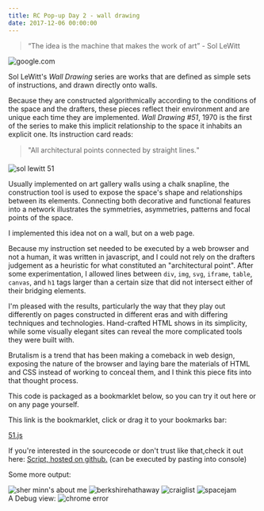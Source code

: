 ```yaml
---
title: RC Pop-up Day 2 - wall drawing
date: 2017-12-06 00:00:00
---
```

> “The idea is the machine that makes the work of art” - Sol LeWitt
<div style="display:inline-block; margin:auto; width:100%">
<img style="margin:auto;float: none; max-height:none;" src="./google.png" alt="google.com">
</div>

Sol LeWitt's *Wall Drawing* series are works that are defined as simple sets of instructions, and drawn directly onto walls.

Because they are constructed algorithmically according to the conditions of the space and the drafters, these pieces reflect their environment and are unique each time they are implemented. *Wall Drawing #51*, 1970 is the first of the series to make this implicit relationship to the space it inhabits an explicit one. Its instruction card reads: 

>"All architectural points connected by straight lines."

<div style="display:inline-block; margin:auto; width:100%">
<img style="margin:auto;float: none; max-height:none;" src="./sol-lewitt-wall-drawing-51.jpg" alt="sol lewitt 51">
</div>

Usually implemented on art gallery walls using a chalk snapline, the construction tool is used to expose the space's shape and relationships between its elements. Connecting both decorative and functional features into a network illustrates the symmetries, asymmetries, patterns and focal points of the space.

I implemented this idea not on a wall, but on a web page. 

Because my instruction set needed to be executed by a web browser and not a human, it was written in javascript, and I could not rely on the drafters judgement as a heuristic for what constituted an "architectural point". After some experimentation, I allowed lines between `div`, `img`, `svg`, `iframe`, `table`, `canvas`, and `h1` tags larger than a certain size that did not intersect either of their bridging elements.

I'm pleased with the results, particularly the way that they play out differently on pages constructed in different eras and with differing techniques and technologies. Hand-crafted HTML shows in its simplicity, while some visually elegant sites can reveal the more complicated tools they were built with.

Brutalism is a trend that has been making a comeback in web design, exposing the nature of the browser and laying bare the materials of HTML and CSS instead of working to conceal them, and I think this piece fits into that thought process.

This code is packaged as a bookmarklet below, so you can try it out here or on any page yourself.

This link is the bookmarklet, click or drag it to your bookmarks bar:

<a id="thelink" href="javascript:(function(){window.s0=document.createElement('script');window.s0.setAttribute('type','text/javascript');window.s0.setAttribute('src','https://bookmarkify.it/bookmarklets/7722/raw');document.getElementsByTagName('body')[0].appendChild(window.s0);})();">51.js</a>

If you're interested in the sourcecode or don't trust like that,check it out here:  [Script, hosted on github.](https://github.com/MaxBittker/mutagen/blob/master/51.js)
 (can be executed by pasting into console)

Some more output:
<div style="display:inline-block; margin:auto; width:100%">
<img style="margin:auto;float: none; max-height:none;" src="./piratefsh.github.io_about_.png" alt="sher minn's about me">
<img style="margin:auto;float: none; max-height:none;" src="./berkshirehathaway.png" alt="berkshirehathaway">
<img style="margin:auto;float: none; max-height:none;" src="./rochester.craigslist.org_.png" alt="craiglist">
<img style="margin:auto;float: none; max-height:none;" src="./spacejam.png" alt="spacejam">
</div>
A Debug view:
<img style="margin:auto;float: none; max-height:none;" src="./chrome-error.png" alt="chrome error">
</div>


<!-- 
<div style="display:inline-block; margin:auto; width:100%">
<img style="margin:auto;float: none; max-height:none;" src="./example.com_.png" alt="example.com rendered"> 
</div>-->





<!-- 
<div style="display:inline-block; margin:auto; width:100%">
<img style="margin:auto;float: none; max-height:none;" src="./variable-Diagram.jpg" alt="sol lewitt diagram">
</div> -->
